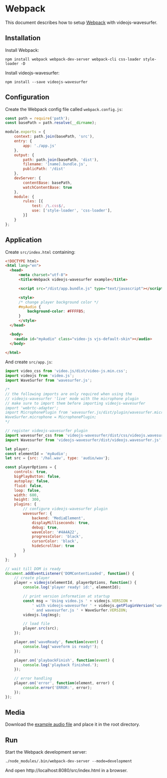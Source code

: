 # Webpack

This document describes how to setup [Webpack](https://webpack.js.org/) with videojs-wavesurfer.

## Installation

Install Webpack:

```console
npm install webpack webpack-dev-server webpack-cli css-loader style-loader -D
```

Install videojs-wavesurfer:

```console
npm install --save videojs-wavesurfer
```

## Configuration

Create the Webpack config file called `webpack.config.js`:

```javascript
const path = require('path');
const basePath = path.resolve(__dirname);

module.exports = {
    context: path.join(basePath, 'src'),
    entry: {
        app: './app.js'
    },
    output: {
        path: path.join(basePath, 'dist'),
        filename: '[name].bundle.js',
        publicPath: '/dist'
    },
    devServer: {
        contentBase: basePath,
        watchContentBase: true
    },
    module: {
        rules: [{
            test: /\.css$/,
            use: ['style-loader', 'css-loader'],
        }]
    }
};
```

## Application

Create `src/index.html` containing:

```html
<!DOCTYPE html>
<html lang="en">
  <head>
      <meta charset="utf-8">
      <title>Webpack videojs-wavesurfer example</title>

      <script src="/dist/app.bundle.js" type="text/javascript"></script>

      <style>
      /* change player background color */
      #myAudio {
          background-color: #FFFFB5;
      }
      </style>
  </head>

  <body>
    <audio id="myAudio" class="video-js vjs-default-skin"></audio>
  </body>

</html>
```

And create `src/app.js`:

```javascript
import video_css from 'video.js/dist/video-js.min.css';
import videojs from 'video.js';
import WaveSurfer from 'wavesurfer.js';

/*
// the following imports are only required when using the
// videojs-wavesurfer 'live' mode with the microphone plugin
// make sure to import them before importing videojs-wavesurfer
import 'webrtc-adapter';
import MicrophonePlugin from 'wavesurfer.js/dist/plugin/wavesurfer.microphone.js';
WaveSurfer.microphone = MicrophonePlugin;
*/

// register videojs-wavesurfer plugin
import wavesurfer_css from 'videojs-wavesurfer/dist/css/videojs.wavesurfer.css';
import Wavesurfer from 'videojs-wavesurfer/dist/videojs.wavesurfer.js';

let player;
const elementId = 'myAudio';
let src = {src: '/hal.wav', type: 'audio/wav'};

const playerOptions = {
    controls: true,
    bigPlayButton: false,
    autoplay: false,
    fluid: false,
    loop: false,
    width: 600,
    height: 300,
    plugins: {
        // configure videojs-wavesurfer plugin
        wavesurfer: {
            backend: 'MediaElement',
            displayMilliseconds: true,
            debug: true,
            waveColor: '#4A4A22',
            progressColor: 'black',
            cursorColor: 'black',
            hideScrollbar: true
        }
    }
};

// wait till DOM is ready
document.addEventListener('DOMContentLoaded', function() {
    // create player
    player = videojs(elementId, playerOptions, function() {
        console.log('player ready! id:', elementId);

        // print version information at startup
        const msg = 'Using video.js ' + videojs.VERSION +
            ' with videojs-wavesurfer ' + videojs.getPluginVersion('wavesurfer') +
            ' and wavesurfer.js ' + WaveSurfer.VERSION;
        videojs.log(msg);

        // load file
        player.src(src);
    });

    player.on('waveReady', function(event) {
        console.log('waveform is ready!');
    });

    player.on('playbackFinish', function(event) {
        console.log('playback finished.');
    });

    // error handling
    player.on('error', function(element, error) {
        console.error('ERROR:', error);
    });
});
```

## Media

Download the [example audio file](https://github.com/collab-project/videojs-wavesurfer/raw/master/examples/media/hal.wav)
and place it in the root directory.

## Run

Start the Webpack development server:

```
./node_modules/.bin/webpack-dev-server --mode=development
```

And open http://localhost:8080/src/index.html in a browser.

